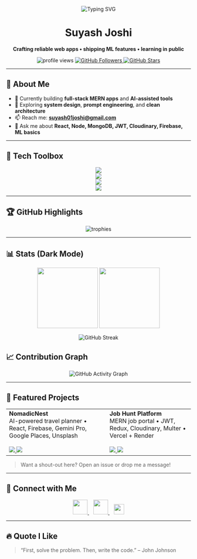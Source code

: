 <!-- Hero -->
<p align="center">
  <img src="https://readme-typing-svg.herokuapp.com?duration=2800&color=7DF9FF&center=true&vCenter=true&width=600&lines=Hi%2C+I'm+Suyash+Joshi+%F0%9F%91%8B;Software+Developer+%26+Tech+Explorer;I+build+full-stack+apps+and+ML+powered+experiences" alt="Typing SVG">
</p>

<h1 align="center">Suyash Joshi</h1>
<p align="center">
  <b>Crafting reliable web apps • shipping ML features • learning in public</b>
</p>

<p align="center">
  <!-- one clean visitor counter -->
  <img src="https://komarev.com/ghpvc/?username=SuyashJoshi007&label=Visitors&color=0e75b6&style=flat-square" alt="profile views" />
  <a href="https://github.com/SuyashJoshi007?tab=followers">
    <img src="https://img.shields.io/github/followers/SuyashJoshi007?label=Followers&style=flat-square&color=1f6feb" alt="GitHub Followers" />
  </a>
  <a href="https://github.com/SuyashJoshi007">
    <img src="https://img.shields.io/github/stars/SuyashJoshi007?affiliations=OWNER&label=Repo%20Stars&style=flat-square&color=FFD700" alt="GitHub Stars" />
  </a>
</p>

---

## 🧭 About Me
- 🔭 Currently building **full-stack MERN apps** and **AI-assisted tools**
- 🧠 Exploring **system design**, **prompt engineering**, and **clean architecture**
- 📫 Reach me: **suyash01joshi@gmail.com**
- 💬 Ask me about **React, Node, MongoDB, JWT, Cloudinary, Firebase, ML basics**

---

## 🧰 Tech Toolbox
<p align="center">
  <img src="https://skillicons.dev/icons?i=react,next,redux,tailwind,bootstrap,vercel" />
  <br/>
  <img src="https://skillicons.dev/icons?i=nodejs,express,mongodb,mysql,prisma,postman" />
  <br/>
  <img src="https://skillicons.dev/icons?i=python,java,cpp,tensorflow,pytorch,opencv" />
  <br/>
  <img src="https://skillicons.dev/icons?i=git,github,docker,aws,firebase,cloudflare,vscode" />
</p>

---

## 🏆 GitHub Highlights
<p align="center">
  <img src="https://github-profile-trophy.vercel.app/?username=SuyashJoshi007&theme=darkhub&margin-w=10&margin-h=10&no-frame=true&no-bg=true" alt="trophies" />
</p>

---

## 📊 Stats (Dark Mode)
<p align="center">
  <img src="https://github-readme-stats.vercel.app/api?username=SuyashJoshi007&theme=tokyonight&show_icons=true&hide_border=true&count_private=true" height="165px" />
  <img src="https://github-readme-stats.vercel.app/api/top-langs/?username=SuyashJoshi007&theme=tokyonight&layout=compact&hide_border=true" height="165px" />
</p>

<p align="center">
  <img src="https://streak-stats.demolab.com?user=SuyashJoshi007&theme=tokyonight&hide_border=true" alt="GitHub Streak" />
</p>

## 📈 Contribution Graph
<p align="center">
  <img src="https://github-readme-activity-graph.vercel.app/graph?username=SuyashJoshi007&theme=tokyo-night&hide_border=true&area=true" alt="GitHub Activity Graph" />
</p>

---

## 🌟 Featured Projects
<table>
  <tr>
    <td>
      <b>NomadicNest</b><br/>
      AI-powered travel planner • React, Firebase, Gemini Pro, Google Places, Unsplash
      <br/><br/>
      <a href="https://github.com/YOUR_GH/NomadicNest">
        <img src="https://img.shields.io/badge/GitHub-Repo-181717?style=flat&logo=github" />
      </a>
      <a href="https://YOUR_LIVE_URL">
        <img src="https://img.shields.io/badge/Live-Demo-00C853?style=flat" />
      </a>
    </td>
    <td>
      <b>Job Hunt Platform</b><br/>
      MERN job portal • JWT, Redux, Cloudinary, Multer • Vercel + Render
      <br/><br/>
      <a href="https://github.com/YOUR_GH/Job-Hunt-Platform">
        <img src="https://img.shields.io/badge/GitHub-Repo-181717?style=flat&logo=github" />
      </a>
      <a href="https://YOUR_LIVE_URL">
        <img src="https://img.shields.io/badge/Live-Demo-00C853?style=flat" />
      </a>
    </td>
  </tr>
</table>

> Want a shout-out here? Open an issue or drop me a message!

---

## 🤝 Connect with Me
<p align="center">
  <a href="https://linkedin.com/in/suyash-joshi-92sg8" target="_blank">
    <img src="https://skillicons.dev/icons?i=linkedin" height="40" />
  </a>
  &nbsp;&nbsp;
  <a href="https://leetcode.com/suyash01joshi" target="_blank">
    <img src="https://skillicons.dev/icons?i=leetcode" height="40" />
  </a>
  &nbsp;&nbsp;
  <a href="mailto:suyash01joshi@gmail.com" target="_blank">
    <img src="https://img.shields.io/badge/Email-0078D4?style=for-the-badge&logo=gmail&logoColor=white" height="28" />
  </a>
</p>

---

## 🔥 Quote I Like
> “First, solve the problem. Then, write the code.” – John Johnson
